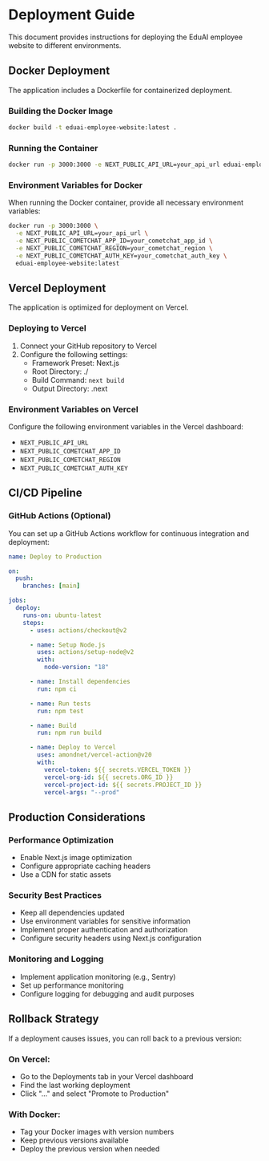 # Deployment Guide

This document provides instructions for deploying the EduAI employee website to different environments.

## Docker Deployment

The application includes a Dockerfile for containerized deployment.

### Building the Docker Image

```bash
docker build -t eduai-employee-website:latest .
```

### Running the Container

```bash
docker run -p 3000:3000 -e NEXT_PUBLIC_API_URL=your_api_url eduai-employee-website:latest
```

### Environment Variables for Docker

When running the Docker container, provide all necessary environment variables:

```bash
docker run -p 3000:3000 \
  -e NEXT_PUBLIC_API_URL=your_api_url \
  -e NEXT_PUBLIC_COMETCHAT_APP_ID=your_cometchat_app_id \
  -e NEXT_PUBLIC_COMETCHAT_REGION=your_cometchat_region \
  -e NEXT_PUBLIC_COMETCHAT_AUTH_KEY=your_cometchat_auth_key \
  eduai-employee-website:latest
```

## Vercel Deployment

The application is optimized for deployment on Vercel.

### Deploying to Vercel

1. Connect your GitHub repository to Vercel
2. Configure the following settings:
   - Framework Preset: Next.js
   - Root Directory: ./
   - Build Command: `next build`
   - Output Directory: .next

### Environment Variables on Vercel

Configure the following environment variables in the Vercel dashboard:

- `NEXT_PUBLIC_API_URL`
- `NEXT_PUBLIC_COMETCHAT_APP_ID`
- `NEXT_PUBLIC_COMETCHAT_REGION`
- `NEXT_PUBLIC_COMETCHAT_AUTH_KEY`

## CI/CD Pipeline

### GitHub Actions (Optional)

You can set up a GitHub Actions workflow for continuous integration and deployment:

```yaml
name: Deploy to Production

on:
  push:
    branches: [main]

jobs:
  deploy:
    runs-on: ubuntu-latest
    steps:
      - uses: actions/checkout@v2

      - name: Setup Node.js
        uses: actions/setup-node@v2
        with:
          node-version: "18"

      - name: Install dependencies
        run: npm ci

      - name: Run tests
        run: npm test

      - name: Build
        run: npm run build

      - name: Deploy to Vercel
        uses: amondnet/vercel-action@v20
        with:
          vercel-token: ${{ secrets.VERCEL_TOKEN }}
          vercel-org-id: ${{ secrets.ORG_ID }}
          vercel-project-id: ${{ secrets.PROJECT_ID }}
          vercel-args: "--prod"
```

## Production Considerations

### Performance Optimization

- Enable Next.js image optimization
- Configure appropriate caching headers
- Use a CDN for static assets

### Security Best Practices

- Keep all dependencies updated
- Use environment variables for sensitive information
- Implement proper authentication and authorization
- Configure security headers using Next.js configuration

### Monitoring and Logging

- Implement application monitoring (e.g., Sentry)
- Set up performance monitoring
- Configure logging for debugging and audit purposes

## Rollback Strategy

If a deployment causes issues, you can roll back to a previous version:

### On Vercel:

- Go to the Deployments tab in your Vercel dashboard
- Find the last working deployment
- Click "..." and select "Promote to Production"

### With Docker:

- Tag your Docker images with version numbers
- Keep previous versions available
- Deploy the previous version when needed
